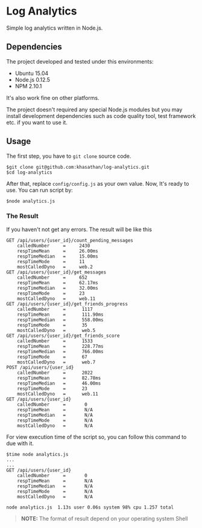 Log Analytics
====

Simple log analytics written in Node.js.

## Dependencies
The project developed and tested under this environments:

- Ubuntu 15.04
- Node.js 0.12.5
- NPM 2.10.1

It's also work fine on other platforms.

The project doesn't required any special Node.js modules but you may install
development dependencies such as code quality tool, test framework etc.
if you want to use it.

## Usage
The first step, you have to ```git clone``` source code.
```
$git clone git@github.com:khasathan/log-analytics.git
$cd log-analytics
```
After that, replace ```config/config.js``` as your own value. Now, It's ready
to use. You can run script by:
```
$node analytics.js
```

### The Result
If you haven't not get any errors. The result will be like this
```
GET /api/users/{user_id}/count_pending_messages
    calledNumber     =     2430
    respTimeMean     =     26.00ms
    respTimeMedian   =     15.00ms
    respTimeMode     =     11
    mostCalledDyno   =     web.2
GET /api/users/{user_id}/get_messages
    calledNumber     =     652
    respTimeMean     =     62.17ms
    respTimeMedian   =     32.00ms
    respTimeMode     =     23
    mostCalledDyno   =     web.11
GET /api/users/{user_id}/get_friends_progress
    calledNumber     =      1117
    respTimeMean     =      111.90ms
    respTimeMedian   =      558.00ms
    respTimeMode     =      35
    mostCalledDyno   =      web.5
GET /api/users/{user_id}/get_friends_score
    calledNumber     =      1533
    respTimeMean     =      228.77ms
    respTimeMedian   =      766.00ms
    respTimeMode     =      67
    mostCalledDyno   =      web.7
POST /api/users/{user_id}
    calledNumber     =      2022
    respTimeMean     =      82.78ms
    respTimeMedian   =      46.00ms
    respTimeMode     =      23
    mostCalledDyno   =      web.11
GET /api/users/{user_id}
    calledNumber     =       0
    respTimeMean     =       N/A
    respTimeMedian   =       N/A
    respTimeMode     =       N/A
    mostCalledDyno   =       N/A
```

For view execution time of the script so, you can follow this command to due
with it.
```
$time node analytics.js
...
...
GET /api/users/{user_id}
    calledNumber     =       0
    respTimeMean     =       N/A
    respTimeMedian   =       N/A
    respTimeMode     =       N/A
    mostCalledDyno   =       N/A

node analytics.js  1.13s user 0.06s system 98% cpu 1.257 total
```

>__NOTE:__ The format of result depend on your operating system Shell
